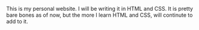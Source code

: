 ﻿This is my personal website. I will be writing it in HTML and CSS. It is pretty bare bones as of now, but the more I learn HTML and CSS, will continute to add to it. 
 
